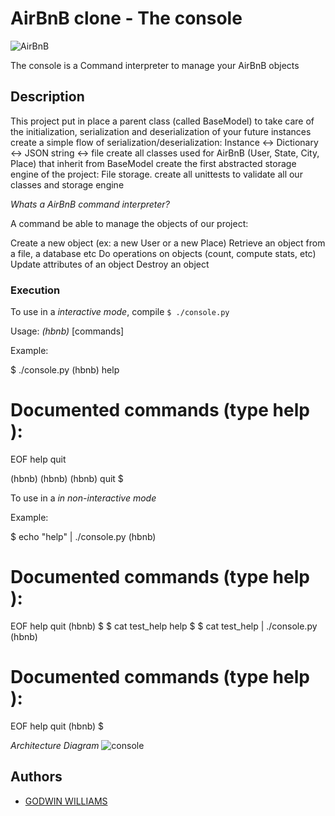 # AirBnB clone - The console

![AirBnB](https://raw.githubusercontent.com/misschiiff/AirBnB_clone/main/IMG_6418.PNG)


The console is a Command interpreter to manage your AirBnB objects

## Description

This project put in place a parent class (called BaseModel) to take care of the initialization, serialization and deserialization of your future instances
create a simple flow of serialization/deserialization: Instance <-> Dictionary <-> JSON string <-> file
create all classes used for AirBnB (User, State, City, Place) that inherit from BaseModel
create the first abstracted storage engine of the project: File storage.
create all unittests to validate all our classes and storage engine

*Whats a AirBnB command interpreter?*

A command be able to manage the objects of our project:

Create a new object (ex: a new User or a new Place)
Retrieve an object from a file, a database etc
Do operations on objects (count, compute stats, etc)
Update attributes of an object
Destroy an object

### Execution

To use in a *interactive mode*, compile `$ ./console.py` 

Usage: *(hbnb)* [commands]

Example:

$ ./console.py
(hbnb) help

Documented commands (type help <topic>):
========================================
EOF  help  quit

(hbnb) 
(hbnb) 
(hbnb) quit
$


To use in a *in non-interactive mode*

Example:

$ echo "help" | ./console.py
(hbnb)

Documented commands (type help <topic>):
========================================
EOF  help  quit
(hbnb) 
$
$ cat test_help
help
$
$ cat test_help | ./console.py
(hbnb)

Documented commands (type help <topic>):
========================================
EOF  help  quit
(hbnb) 
$



*Architecture Diagram*
![console](https://semanticadigital.com/wp-content/uploads/2017/01/815046647d23428a14ca.png)


## Authors
  
* [GODWIN WILLIAMS](https://github.com/willgee9531) 

